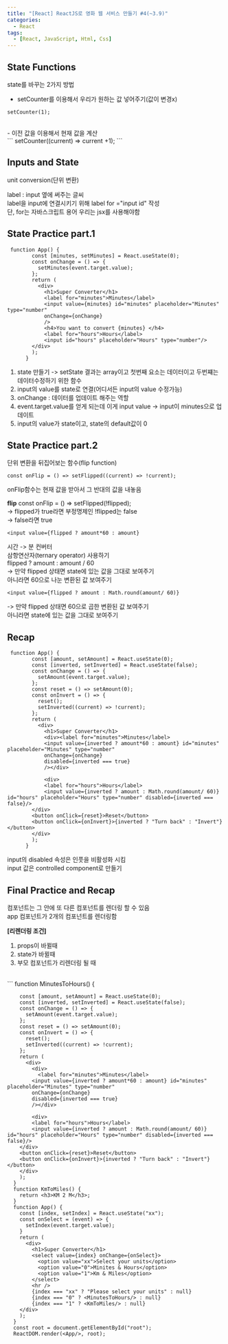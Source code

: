 ```yaml
---
title: "[React] ReactJS로 영화 웹 서비스 만들기 #4(~3.9)"
categories:
  - React
tags: 
  - [React, JavaScript, Html, Css]
---
```


## State Functions 

state를 바꾸는 2가지 방법 <br>
- setCounter를 이용해서 우리가 원하는 값 넣어주기(값이 변경x) <br>
```
setCounter(1);
```
<br>
- 이전 값을 이용해서 현재 값을 계산 <br>
```
setCounter((current) => current +1);
```

## Inputs and State

unit conversion(단위 변환) <br>

label : input 옆에 써주는 글씨 <br>
label을 input에 연결시키기 위해 label for ="input id" 작성 <br>
단, for는 자바스크립트 용어 우리는 jsx를 사용해야함 <br>

## State Practice part.1
```
 function App() {
        const [minutes, setMinutes] = React.useState(0);
        const onChange = () => {
          setMinutes(event.target.value);
        };
        return (
          <div>
            <h1>Super Converter</h1>
            <label for="minutes">Minutes</label>
            <input value={minutes} id="minutes" placeholder="Minutes" type="number"
            onChange={onChange}
            />
            <h4>You want to convert {minutes} </h4>
            <label for="hours">Hours</label>
            <input id="hours" placeholder="Hours" type="number"/>
        </div>
        );
      }
 ```
1. state 만들기 -> setState 결과는 array이고 첫번째 요소는 데이터이고 두번쨰는 데이터수정하기 위한 함수 <br>
2. input의 value를 state로 연결(어디서든 input의 value 수정가능) <br>
3. onChange : 데이터를 업데이트 해주는 역할 <br>
4. event.target.value를 얻게 되는데 이게 input value -> input이 minutes으로 업데이트 <br>
5. input의 value가 state이고, state의 default값이 0 <br>


## State Practice part.2

단위 변환을 뒤집어보는 함수(flip function) <br>

```
const onFlip = () => setFlipped((current) => !current);
```

onFlip함수는 현재 값을 받아서 그 반대의 값을 내놓음 <br>

**flip**
const onFlip = () => setFlipped(!flipped); <br>
-> flipped가 true라면 부정명제인 !flipped는 false <br>
-> false라면 true <br>


```
<input value={flipped ? amount*60 : amount}
```
시간 -> 분 컨버터 <br>
삼항연산자(ternary operator) 사용하기 <br>
flipped ? amount : amount / 60 <br>
-> 만약 flipped 상태면 state에 있는 값을 그대로 보여주기 <br>
아니라면 60으로 나눈 변환된 값 보여주기 <br>

```
<input value={flipped ? amount : Math.round(amount/ 60)}
```
-> 만약 flipped 상태면 60으로 곱한 변환된 값 보여주기 <br>
아니라면 state에 있는 값을 그대로 보여주기 <br>


## Recap

```
 function App() {
        const [amount, setAmount] = React.useState(0);
        const [inverted, setInverted] = React.useState(false);
        const onChange = () => {
          setAmount(event.target.value);
        };
        const reset = () => setAmount(0);
        const onInvert = () => {
          reset();
          setInverted((current) => !current);
        };
        return (
          <div>
            <h1>Super Converter</h1>
            <div><label for="minutes">Minutes</label>
            <input value={inverted ? amount*60 : amount} id="minutes" placeholder="Minutes" type="number"
            onChange={onChange}
            disabled={inverted === true}
            /></div>

            <div>
            <label for="hours">Hours</label>
            <input value={inverted ? amount : Math.round(amount/ 60)} id="hours" placeholder="Hours" type="number" disabled={inverted === false}/>
        </div>
        <button onClick={reset}>Reset</button>
        <button onClick={onInvert}>{inverted ? "Turn back" : "Invert"}</button>
        </div>
        );
      }
 ```
 
 input의 disabled 속성은 인풋을 비활성화 시킴 <br>
 input 값은 controlled component로 만들기 <br>
 

## Final Practice and Recap

컴포넌트는 그 안에 또 다른 컴포넌트를 렌더링 할 수 있음 <br>
app 컴포넌트가 2개의 컴포넌트를 렌더링함 <br>


**[리렌더링 조건]** <br>
1) props이 바뀔때 <br>
2) state가 바뀔때 <br>
3) 부모 컴포넌트가 리렌더링 될 때 <br>

<br>
```
function MinutesToHours() {

        const [amount, setAmount] = React.useState(0);
        const [inverted, setInverted] = React.useState(false);
        const onChange = () => {
          setAmount(event.target.value);
        };
        const reset = () => setAmount(0);
        const onInvert = () => {
          reset();
          setInverted((current) => !current);
        };
        return (
          <div>
            <div>
              <label for="minutes">Minutes</label>
            <input value={inverted ? amount*60 : amount} id="minutes" placeholder="Minutes" type="number"
            onChange={onChange}
            disabled={inverted === true}
            /></div>

            <div>
            <label for="hours">Hours</label>
            <input value={inverted ? amount : Math.round(amount/ 60)} id="hours" placeholder="Hours" type="number" disabled={inverted === false}/>
        </div>
        <button onClick={reset}>Reset</button>
        <button onClick={onInvert}>{inverted ? "Turn back" : "Invert"}</button>
        </div>
        );
      }
      function KmToMiles() {
        return <h3>KM 2 M</h3>;
      }
      function App() {
        const [index, setIndex] = React.useState("xx");
        const onSelect = (event) => {
          setIndex(event.target.value);
        }
        return (
          <div>
            <h1>Super Converter</h1>
            <select value={index} onChange={onSelect}>
              <option value="xx">Select your units</option>
              <option value="0">Minites & Hours</option>
              <option value="1">Km & Miles</option>
            </select>
            <hr />
            {index === "xx" ? "Please select your units" : null}
            {index === "0" ? <MinutesToHours/> : null}
            {index === "1" ? <KmToMiles/> : null}
        </div>
        );
      }
      const root = document.getElementById("root");
      ReactDOM.render(<App/>, root);
 ```
















